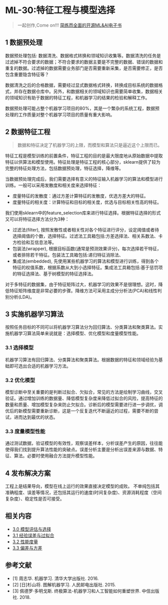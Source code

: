 # ML-30:特征工程与模型选择

> 一起创作,Come on!!! [简练而全面的开源ML&AI电子书](https://github.com/media-tm/MTOpenML)

## 1 数据预处理

数据预处理包括: 数据清洗、数据格式转换和领域知识收集等。数据清洗的任务是过滤掉不符合要求的数据；不符合要求的数据主要是不完整的数据、错误的数据和重复的数据。过滤掉的数据需要业务部门是否需要重新采集，是否需要修正，是否包含重要隐含特征等？

数据清洗之后的合格数据，需要经过显式数据格式转换，转换成目标系统的数据格式，并存在数据仓库中。另外，和数据相关的领域知识也需要简单收集，数据相关的领域知识有助于数据的特征工程，和机器学习的结果的检验和解释工作。

数据预处理可能占整个机器学习项目的80%，其是一个繁杂的系统工程，数据预处理的工作质量对整个机器学习项目的质量有重大影响。

## 2 数据特征工程

> 数据和特征决定了机器学习的上限，而模型和算法只是逼近这个上限而已。

特征工程是模型训练的前置条件，特征工程的目的是最大限度地从原始数据中提取特征以供算法和模型使用。特征处理是特征工程的核心部分，sklearn提供了较为完整的特征处理方法，包括数据预处理，特征选择，降维等。

当数据预处理完成后，我们需要选择有意义的特征输入机器学习的算法和模型进行训练。一般可以采用发散度和相关度来选择特征：

- 度量特征的发散度：通过方差计算特征的发散度，优选方差大的特征。
- 度量特征的相关度：计算特征和目标的相关度，优选与目标相关性高的特征。

我们使用sklearn中的feature_selection库来进行特征选择。根据特征选择的形式又可以将特征选择方法分为3种：

- 过滤法(filter), 按照发散性或者相关性对各个特征进行评分，设定阈值或者待选择阈值的个数，选择特征。过滤法工具箱包括:方差选择法、相关系数法、卡方检验和互信息法等。
- 包装法(wrapper), 根据目标函数(通常是预测效果评分)，每次选择若干特征，或者排除若干特征。包装法工具箱包括:递归特征消除法、
- 集成法(embedded), 先使用某些机器学习的算法和模型进行训练，得到各个特征的权值系数，根据系数从大到小选择特征。集成法工具箱包括:基于惩罚项的特征选择法、基于树模型的特征选择法。

对于多特征的数据集，由于特征矩阵过大，机器学习的效果不是很理想。这时，降低特征矩阵维度是非常必要的步骤。降维方法可采用主成分分析法(PCA)和线性判别分析(LDA)。

## 3 实施机器学习算法

按照任务目标的不同可以将机器学习算法分为回归算法、分类算法和聚类算法。实施机器学习算法简单来说就是：选择模型、优化模型和度量模型性能。

### 3.1 选择模型

机器学习算法有回归算法、分类算法和聚类算法。根据数据的特征和领域经验为基础即可选出合适的机器学习方法。

### 3.2 优化模型

模型诊断中至关重要的是判断过拟合、欠拟合，常见的方法是绘制学习曲线，交叉验证。通过增加训练的数据量、降低模型复杂度来降低过拟合的风险，提高特征的数量和质量、增加模型复杂来防止欠拟合。诊断后的模型需要进行进一步调优，调优后的新模型需要重新诊断，这是一个反复迭代不断逼近的过程，需要不断的尝试，进而达到最优的状态。

### 3.3 度量模型性能

通过测试数据，验证模型的有效性，观察误差样本，分析误差产生的原因，往往能使得我们找到提升算法性能的突破点。误差分析主要是分析出误差来源与数据、特征、算法。必要时使用融合方法提升模型性能。

## 4 发布解决方案

工程上是结果导向，模型在线上运行的效果直接决定模型的成败。 不单纯包括其准确程度、误差等情况，还包括其运行的速度(时间复杂度)、资源消耗程度（空间复杂度）、稳定性是否可接受。

## 相关内容

- [3.0 模型评估与选择](./30-ml-evaluat-model.md)
- [3.1 经验误差与过拟合](./31-ml-loss-overfit.md)
- [3.2 性能度量](./32-ml-performance-measure.md)
- [3.3 偏差与方差](./33-ml-deviation-variance.md)

## 参考文献

- [1] 周志华. 机器学习. 清华大学出版社. 2016.
- [2] [日]杉山将. 图解机器学习. 人民邮电出版社. 2015.
- [3] 佩德罗·多明戈斯. 终极算法-机器学习和人工智能如何重塑世界. 中信出版社. 2018.